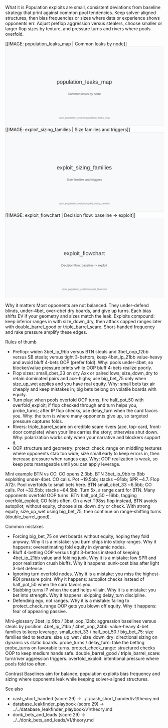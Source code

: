 What it is
Population exploits are small, consistent deviations from baseline strategy that print against common pool tendencies. Keep solver-aligned structures, then bias frequencies or sizes where data or experience shows opponents err. Adjust preflop aggression versus stealers, choose smaller or larger flop sizes by texture, and pressure turns and rivers where pools overfold.

[[IMAGE: population_leaks_map | Common leaks by node]]
![Common leaks by node](images/population_leaks_map.svg)
[[IMAGE: exploit_sizing_families | Size families and triggers]]
![Size families and triggers](images/exploit_sizing_families.svg)
[[IMAGE: exploit_flowchart | Decision flow: baseline -> exploit]]
![Decision flow: baseline -> exploit](images/exploit_flowchart.svg)

Why it matters
Most opponents are not balanced. They under-defend blinds, under-4bet, over-cbet dry boards, and give up turns. Each bias shifts EV if your geometry and sizes match the leak. Exploits compound: keep inferior ranges in with size_down_dry, then attack capped ranges later with double_barrel_good or triple_barrel_scare. Short-handed frequency and rake pressure amplify these edges.

Rules of thumb
- Preflop: widen 3bet_ip_9bb versus BTN steals and 3bet_oop_12bb versus SB steals; versus tight 3-bettors, keep 4bet_ip_21bb value-heavy and avoid bluff 4-bets OOP (prefer fold). Why: pools under-4bet, so blocker/value pressure prints while OOP bluff 4-bets realize poorly.
- Flop sizes: small_cbet_33 on dry Axx or paired lows; size_down_dry to retain dominated pairs and ace-highs; use big_bet_75 only when size_up_wet applies and you have real equity. Why: small bets tax air cheaply and keep mistakes in; big bets belong on volatile boards with equity.
- Turn play: when pools overfold OOP turns, fire half_pot_50 with overfold_exploit; if flop checked through and turn helps you, probe_turns; after IP flop checks, use delay_turn when the card favors you. Why: the turn is where many opponents give up, so targeted pressure captures folds.
- Rivers: triple_barrel_scare on credible scare rivers (ace, top-card, front-door complete) when your line carries the story; otherwise shut down. Why: polarization works only when your narrative and blockers support it.
- OOP structure and geometry: protect_check_range on middling textures where opponents stab too wide; size small early to keep errors in, then increase pressure when ranges cap. Why: OOP realization is weak, so keep pots manageable until you can apply leverage.

Mini example
BTN vs CO. CO opens 2.3bb, BTN 3bet_ip_9bb to 9bb exploiting under-4bet. CO calls. Pot ~19.5bb; stacks ~91bb; SPR ~4.7. Flop A72r. Pool overfolds to small bets here. BTN small_cbet_33 ~6.5bb; CO calls. Pot ~32.5bb; stacks ~84.5bb. Turn 5x, a range card for BTN. Many opponents overfold OOP turns. BTN half_pot_50 ~16bb, tagging overfold_exploit; CO folds often. On a wet T98ss flop instead, BTN avoids autopilot; without equity, choose size_down_dry or check. With strong equity, size_up_wet using big_bet_75, then continue on range-shifting turns (double_barrel_good).

Common mistakes
- Forcing big_bet_75 on wet boards without equity, hoping they fold anyway. Why it is a mistake: you burn chips into sticky ranges. Why it happens: overestimating fold equity in dynamic nodes.
- Bluff 4-betting OOP versus tight 3-bettors instead of keeping 4bet_ip_21bb value and folding junk. Why it is a mistake: low SPR and poor realization crush bluffs. Why it happens: sunk-cost bias after light 3-bet defense.
- Ignoring turn overfold nodes. Why it is a mistake: you miss the highest-ROI pressure point. Why it happens: autopilot checks instead of half_pot_50 when the card favors you.
- Stabbing turns IP when the card helps villain. Why it is a mistake: you bet into strength. Why it happens: skipping delay_turn discipline.
- Defending ego, not ranges. Why it is a mistake: failing to protect_check_range OOP gets you blown off equity. Why it happens: fear of appearing passive.

Mini-glossary
3bet_ip_9bb / 3bet_oop_12bb: aggression baselines versus steals by position.
4bet_ip_21bb / 4bet_oop_24bb: value-heavy 4-bet families to keep leverage.
small_cbet_33 / half_pot_50 / big_bet_75: size families tied to texture.
size_up_wet / size_down_dry: directional sizing on dynamic vs static boards.
probe_turns / delay_turn: take the betting probe_turns on favorable turns.
protect_check_range: structured checks OOP to keep medium hands safe.
double_barrel_good / triple_barrel_scare: turn/river aggression triggers.
overfold_exploit: intentional pressure where pools fold too often.

Contrast
Baselines aim for balance; population exploits bias frequency and sizing where opponents leak while keeping solver-aligned structures.

See also
- cash_short_handed (score 29) -> ../../cash_short_handed/v1/theory.md
- database_leakfinder_playbook (score 29) -> ../../database_leakfinder_playbook/v1/theory.md
- donk_bets_and_leads (score 29) -> ../../donk_bets_and_leads/v1/theory.md